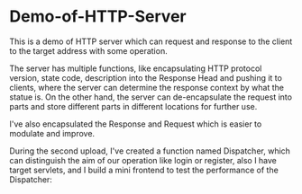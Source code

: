 # Demo-of-HTTP-Server
This is a demo of HTTP server which can request and response to the client to the target address with some operation. 

The server has multiple functions, like encapsulating HTTP protocol version, state code, description into the Response Head and pushing it to clients, where the server can determine the response context by what the statue is. On the other hand, the server can de-encapsulate the request into parts and store different parts in different locations for further use. 

I've also encapsulated the Response and Request which is easier to modulate and improve. 

During the second upload, I've created a function named Dispatcher, which can distinguish the aim of our operation like login or register, also I have target servlets, and I build a mini frontend to test the performance of the Dispatcher: 
